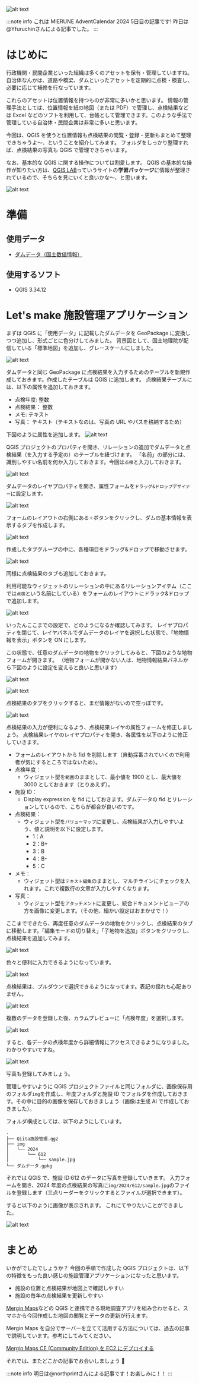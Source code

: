 <!--
title:   QGIS for Facility Management Applications - QGISを用いた施設管理アプリケーションの作成
tags:    GIS,QGIS
id:      356d4efb2eb83439c85e
private: true
-->
![alt text](images/20241204_QGISで施設管理アプリを作ろう/image-19.png)

:::note info
これは MIERUNE AdventCalendar 2024 5日目の記事です! 昨日は@Yfuruchinさんによる記事でした。
:::

# はじめに

行政機関・民間企業といった組織は多くのアセットを保有・管理していますね。
自治体なんかは、道路や橋梁、ダムといったアセットを定期的に点検・検査し、必要に応じて補修を行なっています。

これらのアセットは位置情報を持つものが非常に多いかと思います。
情報の管理手法としては、位置情報を紙の地図（または PDF）で管理し、点検結果などは Excel などのソフトを利用して、台帳として管理できます。このような手法で管理している自治体・民間企業は非常に多いと思います。

今回は、QGIS を使うと位置情報も点検結果の閲覧・登録・更新もまとめて整理できちゃうよ〜、ということを紹介してみます。
フォルダをしっかり整理すれば、点検結果の写真も QGIS で管理できちゃいます。

なお、基本的な QGIS に関する操作については割愛します。
QGIS の基本的な操作が知りたい方は、[QGIS LAB](https://qgis.mierune.co.jp/)っていうサイトの**学習パッケージ**に情報が整理されているので、そちらを見にいくと良いかな〜、と思います。

![alt text](images/20241204_QGISで施設管理アプリを作ろう/image.png)

# 準備

## 使用データ

- [ダムデータ（国土数値情報）](https://nlftp.mlit.go.jp/ksj/gml/datalist/KsjTmplt-W01.html)

## 使用するソフト

- QGIS 3.34.12

# Let's make 施設管理アプリケーション

まずは QGIS に「使用データ」に記載したダムデータを GeoPackage に変換しつつ追加し、形式ごとに色分けしてみました。
背景図として、国土地理院が配信している「標準地図」を追加し、グレースケールにしました。

![alt text](images/20241204_QGISで施設管理アプリを作ろう/image-2.png)

ダムデータと同じ GeoPackage に点検結果を入力するためのテーブルを新規作成しておきます。作成したテーブルは QGIS に追加します。
点検結果テーブルには、以下の属性を追加しておきます。

- 点検年度: 整数
- 点検結果： 整数
- メモ: テキスト
- 写真： テキスト（テキストなのは、写真の URL やパスを格納するため）

下図のように属性を追加します。
![alt text](images/20241204_QGISで施設管理アプリを作ろう/image-3.png)

QGIS プロジェクトのプロパティを開き、リレーションの追加でダムデータと点検結果（を入力する予定の）のテーブルを紐づけます。
「名前」の部分には、識別しやすい名前を何か入力しておきます。今回は`点検`と入力しておきます。

![alt text](images/20241204_QGISで施設管理アプリを作ろう/image-4.png)

ダムデータのレイヤプロパティを開き、属性フォームを`ドラッグ&ドロップデザイナー`に設定します。

![alt text](images/20241204_QGISで施設管理アプリを作ろう/image-5.png)

フォームのレイアウトの右側にある`＋`ボタンをクリックし、ダムの基本情報を表示するタブを作成します。

![alt text](images/20241204_QGISで施設管理アプリを作ろう/image-6.png)

作成したタブグループの中に、各種項目をドラッグ&ドロップで移動させます。

![alt text](images/20241204_QGISで施設管理アプリを作ろう/image-7.png)

同様に点検結果のタブも追加しておきます。

利用可能なウィジェットのリレーションの中にあるリレーションアイテム（ここでは`点検`という名前にしている）をフォームのレイアウトにドラック&ドロップで追加します。

![alt text](images/20241204_QGISで施設管理アプリを作ろう/image-8.png)

いったんここまでの設定で、どのようになるか確認してみます。
レイヤプロパティを閉じて、レイヤパネルでダムデータのレイヤを選択した状態で、「地物情報を表示」ボタンを ON にします。

この状態で、任意のダムデータの地物をクリックしてみると、下図のような地物フォームが開きます。
（地物フォームが開かない人は、地物情報結果パネルから下図のように設定を変えると良いと思います）

![alt text](images/20241204_QGISで施設管理アプリを作ろう/image-10.png)

![alt text](images/20241204_QGISで施設管理アプリを作ろう/image-11.png)

点検結果のタブをクリックすると、まだ情報がないので空っぽです。

![alt text](images/20241204_QGISで施設管理アプリを作ろう/image-12.png)

点検結果の入力が便利になるよう、点検結果レイヤの属性フォームを修正しましょう。
点検結果レイヤのレイヤプロパティを開き、各属性を以下のように修正していきます。

- フォームのレイアウトから fid を削除します（自動採番されていくので利用者が気にするところではないため）。
- 点検年度：
  - ウィジェット型を`範囲`のままとして、最小値を 1900 とし、最大値を 3000 としておきます（とりあえず）。
- 施設 ID：
  - Display expression を fid にしておきます。ダムデータの fid とリレーションしているので、こちらが都合が良いのです。
- 点検結果：
  - ウィジェット型を`バリューマップ`に変更し、点検結果が入力しやすいよう、値と説明を以下に設定します。
    - 1：A
    - 2：B+
    - 3：B
    - 4：B-
    - 5：C
- メモ：
  - ウィジェット型は`テキスト編集`のままとし、マルチラインにチェックを入れます。これで複数行の文章が入力しやすくなります。
- 写真：
  - ウィジェット型を`アタッチメント`に変更し、統合ドキュメントビューアの方を画像に変更します。（その他、細かい設定はおまかせで！）

ここまでできたら、再度任意のダムデータの地物をクリックし、点検結果のタブに移動します。「編集モードの切り替え」「子地物を追加」ボタンをクリックし、点検結果を追加してみます。

![alt text](images/20241204_QGISで施設管理アプリを作ろう/image-13.png)

色々と便利に入力できるようになっています。

![alt text](images/20241204_QGISで施設管理アプリを作ろう/image-14.png)

点検結果は、プルダウンで選択できるようになってます。表記の揺れも心配ありません。

![alt text](images/20241204_QGISで施設管理アプリを作ろう/image-15.png)

複数のデータを登録した後、カラムプレビューに「点検年度」を選択します。

![alt text](images/20241204_QGISで施設管理アプリを作ろう/image-17.png)

すると、各データの点検年度から詳細情報にアクセスできるようになりました。わかりやすいですね。

![alt text](images/20241204_QGISで施設管理アプリを作ろう/image-16.png)

写真も登録してみましょう。

管理しやすいように QGIS プロジェクトファイルと同じフォルダに、画像保存用のフォルダ`img`を作成し、年度フォルダと施設 ID でフォルダを作成しておきます。その中に目的の画像を保存しておきましょう（画像は生成 AI で作成しておきました）。

フォルダ構成としては、以下のようにしています。

```
.
├── Qiita施設管理.qgz
├── img
│   └── 2024
│       └── 612
│           └── sample.jpg
└── ダムデータ.gpkg
```

それでは QGIS で、施設 ID:612 のデータに写真を登録していきます。
入力フォームを開き、2024 年度の点検結果の写真に`img/2024/612/sample.jpg`のファイルを登録します（三点リーダーをクリックするとファイルが選択できます）。

すると以下のように画像が表示されます。
これにてやりたいことができました。

![alt text](images/20241204_QGISで施設管理アプリを作ろう/image-18.png)

# まとめ

いかがでしたでしょうか？
今回の手順で作成した QGIS プロジェクトは、以下の特徴をもった良い感じの施設管理アプリケーションになったと思います。

- 施設の位置と点検結果が地図上で確認しやすい
- 施設の毎年の点検結果を更新しやすい

[Mergin Maps](https://merginmaps.com/)などの QGIS と連携できる現地調査アプリを組み合わせると、スマホから今回作成した地図の閲覧とデータの更新が行えます。

Mergin Maps を自分でサーバーを立てて活用する方法については、過去の記事で説明しています。参考にしてみてください。

[Mergin Maps CE (Community Edition) を EC2 にデプロイする](MerginMapsCE.md)

それでは、またどこかの記事でお会いしましょう 👋

:::note info
明日は@northprintさんによる記事です！お楽しみに！！
:::